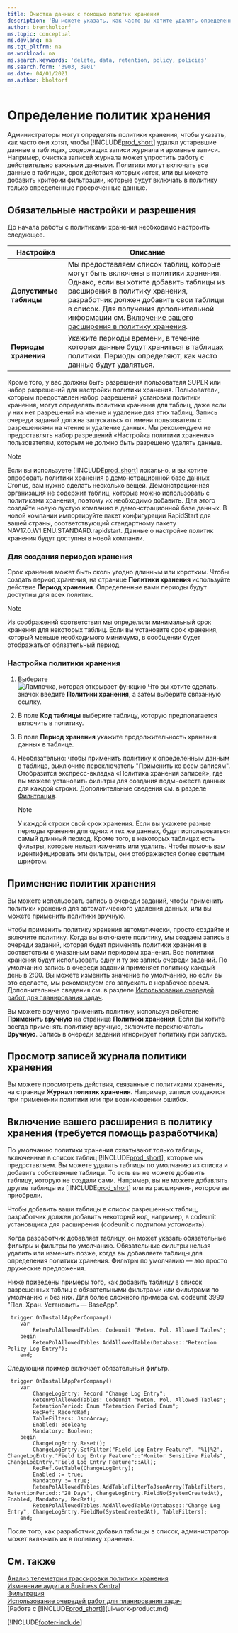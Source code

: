 ```yaml
---
title: Очистка данных с помощью политик хранения
description: 'Вы можете указать, как часто вы хотите удалять определенные типы данных.'
author: brentholtorf
ms.topic: conceptual
ms.devlang: na
ms.tgt_pltfrm: na
ms.workload: na
ms.search.keywords: 'delete, data, retention, policy, policies'
ms.search.form: '3903, 3901'
ms.date: 04/01/2021
ms.author: bholtorf
---
```

# <a name="define-retention-policies"></a>Определение политик хранения
Администраторы могут определять политики хранения, чтобы указать, как часто они хотят, чтобы [!INCLUDE[prod_short](includes/prod_short.md)] удалял устаревшие данные в таблицах, содержащих записи журнала и архивные записи. Например, очистка записей журнала может упростить работу с действительно важными данными. Политики могут включать все данные в таблицах, срок действия которых истек, или вы можете добавить критерии фильтрации, которые будут включать в политику только определенные просроченные данные. 

## <a name="required-setups-and-permissions"></a>Обязательные настройки и разрешения
До начала работы с политиками хранения необходимо настроить следующее.

|Настройка  |Описание  |
|---------|---------|
|**Допустимые таблицы**     |Мы предоставляем список таблиц, которые могут быть включены в политики хранения. Однако, если вы хотите добавить таблицы из расширения в политику хранения, разработчик должен добавить свои таблицы в список. Для получения дополнительной информации см. [Включение вашего расширения в политику хранения](admin-data-retention-policies.md#including-your-extension-in-a-retention-policy-requires-help-from-a-developer).          |
|**Периоды хранения**     |Укажите периоды времени, в течение которых данные будут храниться в таблицах политики. Периоды определяют, как часто данные будут удаляться.         |

Кроме того, у вас должны быть разрешения пользователя SUPER или набор разрешений для настройки политики хранения. Пользователи, которым предоставлен набор разрешений установки политики хранения, могут определять политики хранения для таблиц, даже если у них нет разрешений на чтение и удаление для этих таблиц. Запись очереди заданий должна запускаться от имени пользователя с разрешениями на чтение и удаление данных. Мы рекомендуем не предоставлять набор разрешений «Настройка политики хранения» пользователям, которым не должно быть разрешено удалять данные.

> [!NOTE]
> Если вы используете [!INCLUDE[prod_short](includes/prod_short.md)] локально, и вы хотите опробовать политики хранения в демонстрационной базе данных Cronus, вам нужно сделать несколько вещей. Демонстрационная организация не содержит таблиц, которые можно использовать с политиками хранения, поэтому их необходимо добавить. Для этого создайте новую пустую компанию в демонстрационной базе данных. В новой компании импортируйте пакет конфигурации RapidStart для вашей страны, соответствующий стандартному пакету NAV17.0.W1.ENU.STANDARD.rapidstart. Данные о настройке политик хранения будут доступны в новой компании.

### <a name="to-create-retention-periods"></a>Для создания периодов хранения
Срок хранения может быть сколь угодно длинным или коротким. Чтобы создать период хранения, на странице **Политики хранения** используйте действие **Период хранения**. Определенные вами периоды будут доступны для всех политик.

> [!NOTE]
> Из соображений соответствия мы определили минимальный срок хранения для некоторых таблиц. Если вы установите срок хранения, который меньше необходимого минимума, в сообщении будет отображаться обязательный период.

### <a name="set-up-a-retention-policy"></a>Настройка политики хранения
1. Выберите ![Лампочка, которая открывает функцию Что вы хотите сделать.](media/ui-search/search_small.png "Что вы хотите сделать") значок введите **Политики хранения**, а затем выберите связанную ссылку.
2. В поле **Код таблицы** выберите таблицу, которую предполагается включить в политику.
3. В поле **Период хранения** укажите продолжительность хранения данных в таблице.
4. Необязательно: чтобы применить политику к определенным данным в таблице, выключите переключатель "Применить ко всем записям". Отобразится экспресс-вкладка «Политика хранения записей», где вы можете установить фильтры для создания подмножеств данных для каждой строки. Дополнительные сведения см. в разделе [Фильтрация](ui-enter-criteria-filters.md#filtering).

   > [!NOTE]
   > У каждой строки свой срок хранения. Если вы укажете разные периоды хранения для одних и тех же данных, будет использоваться самый длинный период. Кроме того, в некоторых таблицах есть фильтры, которые нельзя изменить или удалить. Чтобы помочь вам идентифицировать эти фильтры, они отображаются более светлым шрифтом.

## <a name="applying-retention-policies"></a>Применение политик хранения
Вы можете использовать запись в очереди заданий, чтобы применить политики хранения для автоматического удаления данных, или вы можете применить политики вручную.

Чтобы применить политику хранения автоматически, просто создайте и включите политику. Когда вы включаете политику, мы создаем запись в очереди заданий, которая будет применять политики хранения в соответствии с указанным вами периодом хранения. Все политики хранения будут использовать одну и ту же запись очереди заданий. По умолчанию запись в очереди заданий применяет политику каждый день в 2:00. Вы можете изменить значение по умолчанию, но если вы это сделаете, мы рекомендуем его запускать в нерабочее время. Дополнительные сведения см. в разделе [Использование очередей работ для планирования задач](admin-job-queues-schedule-tasks.md). 

Вы можете вручную применить политику, используя действие **Применить вручную** на странице **Политики хранения**. Если вы хотите всегда применять политику вручную, включите переключатель **Вручную**. Запись в очереди заданий игнорирует политику при запуске.

## <a name="viewing-retention-policy-log-entries"></a>Просмотр записей журнала политики хранения
Вы можете просмотреть действия, связанные с политиками хранения, на странице **Журнал политик хранения**. Например, записи создаются при применении политики или при возникновении ошибок. 

## <a name="including-your-extension-in-a-retention-policy-requires-help-from-a-developer"></a>Включение вашего расширения в политику хранения (требуется помощь разработчика)
По умолчанию политики хранения охватывают только таблицы, включенные в список таблиц [!INCLUDE[prod_short](includes/prod_short.md)], которые мы предоставляем. Вы можете удалить таблицы по умолчанию из списка и добавить собственные таблицы. То есть вы не можете добавить таблицу, которую не создали сами. Например, вы не можете добавлять другие таблицы из [!INCLUDE[prod_short](includes/prod_short.md)] или из расширения, которое вы приобрели.

Чтобы добавить ваши таблицы в список разрешенных таблиц, разработчик должен добавить некоторый код, например, в codeunit установщика для расширения (codeunit с подтипом *установить*). 

Когда разработчик добавляет таблицу, он может указать обязательные фильтры и фильтры по умолчанию. Обязательные фильтры нельзя удалить или изменить позже, когда вы добавляете таблицы для определения политики хранения. Фильтры по умолчанию — это просто дружеские предложения.

Ниже приведены примеры того, как добавить таблицу в список разрешенных таблиц с обязательными фильтрами или фильтрами по умолчанию и без них. Для более сложного примера см. codeunit 3999 "Пол. Хран. Установить — BaseApp". 

```al
 trigger OnInstallAppPerCompany()
    var
        RetenPolAllowedTables: Codeunit "Reten. Pol. Allowed Tables";
    begin
        RetenPolAllowedTables.AddAllowedTable(Database::"Retention Policy Log Entry");
    end;
```

Следующий пример включает обязательный фильтр.

```al
 trigger OnInstallAppPerCompany()
    var
        ChangeLogEntry: Record "Change Log Entry";
        RetenPolAllowedTables: Codeunit "Reten. Pol. Allowed Tables";
        RetentionPeriod: Enum "Retention Period Enum";
        RecRef: RecordRef;
        TableFilters: JsonArray;
        Enabled: Boolean;
        Mandatory: Boolean;
    begin
        ChangeLogEntry.Reset();
        ChangeLogEntry.SetFilter("Field Log Entry Feature", '%1|%2', ChangeLogEntry."Field Log Entry Feature"::"Monitor Sensitive Fields", ChangeLogEntry."Field Log Entry Feature"::All);
        RecRef.GetTable(ChangeLogEntry);
        Enabled := true;
        Mandatory := true;
        RetenPolAllowedTables.AddTableFilterToJsonArray(TableFilters, RetentionPeriod::"28 Days", ChangeLogEntry.FieldNo(SystemCreatedAt), Enabled, Mandatory, RecRef);
        RetenPolAllowedTables.AddAllowedTable(Database::"Change Log Entry", ChangeLogEntry.FieldNo(SystemCreatedAt), TableFilters);
    end;
```

После того, как разработчик добавил таблицы в список, администратор может включить их в политику хранения. 

## <a name="see-also"></a>См. также

[Анализ телеметрии трассировки политики хранения](/dynamics365/business-central/dev-itpro/administration/telemetry-retention-policy-trace)  
[Изменение аудита в Business Central](across-log-changes.md)  
[Фильтрация](ui-enter-criteria-filters.md#filtering)  
[Использование очередей работ для планирования задач](admin-job-queues-schedule-tasks.md)  
[Работа с [!INCLUDE[prod_short](includes/prod_short.md)]](ui-work-product.md)  

[!INCLUDE[footer-include](includes/footer-banner.md)]
